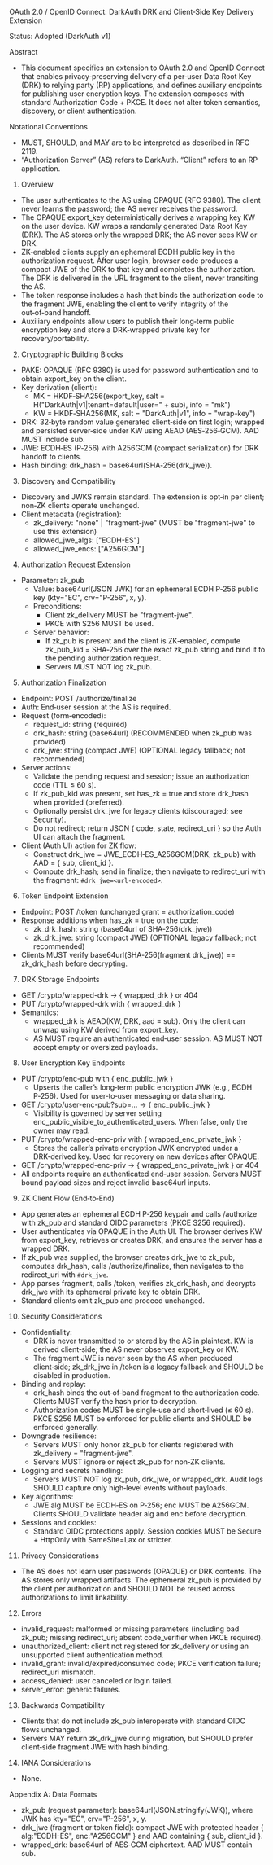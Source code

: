OAuth 2.0 / OpenID Connect: DarkAuth DRK and Client‑Side Key Delivery Extension

Status: Adopted (DarkAuth v1)

Abstract

- This document specifies an extension to OAuth 2.0 and OpenID Connect that enables privacy‑preserving delivery of a per‑user Data Root Key (DRK) to relying party (RP) applications, and defines auxiliary endpoints for publishing user encryption keys. The extension composes with standard Authorization Code + PKCE. It does not alter token semantics, discovery, or client authentication.

Notational Conventions

- MUST, SHOULD, and MAY are to be interpreted as described in RFC 2119.
- “Authorization Server” (AS) refers to DarkAuth. “Client” refers to an RP application.

1. Overview

- The user authenticates to the AS using OPAQUE (RFC 9380). The client never learns the password; the AS never receives the password.
- The OPAQUE export_key deterministically derives a wrapping key KW on the user device. KW wraps a randomly generated Data Root Key (DRK). The AS stores only the wrapped DRK; the AS never sees KW or DRK.
- ZK‑enabled clients supply an ephemeral ECDH public key in the authorization request. After user login, browser code produces a compact JWE of the DRK to that key and completes the authorization. The DRK is delivered in the URL fragment to the client, never transiting the AS.
- The token response includes a hash that binds the authorization code to the fragment JWE, enabling the client to verify integrity of the out‑of‑band handoff.
- Auxiliary endpoints allow users to publish their long‑term public encryption key and store a DRK‑wrapped private key for recovery/portability.

2. Cryptographic Building Blocks

- PAKE: OPAQUE (RFC 9380) is used for password authentication and to obtain export_key on the client.
- Key derivation (client):
  - MK = HKDF‑SHA256(export_key, salt = H("DarkAuth|v1|tenant=default|user=" + sub), info = "mk")
  - KW = HKDF‑SHA256(MK, salt = "DarkAuth|v1", info = "wrap-key")
- DRK: 32‑byte random value generated client‑side on first login; wrapped and persisted server‑side under KW using AEAD (AES‑256‑GCM). AAD MUST include sub.
- JWE: ECDH‑ES (P‑256) with A256GCM (compact serialization) for DRK handoff to clients.
- Hash binding: drk_hash = base64url(SHA‑256(drk_jwe)).

3. Discovery and Compatibility

- Discovery and JWKS remain standard. The extension is opt‑in per client; non‑ZK clients operate unchanged.
- Client metadata (registration):
  - zk_delivery: "none" | "fragment-jwe" (MUST be "fragment-jwe" to use this extension)
  - allowed_jwe_algs: ["ECDH-ES"]
  - allowed_jwe_encs: ["A256GCM"]

4. Authorization Request Extension

- Parameter: zk_pub
  - Value: base64url(JSON JWK) for an ephemeral ECDH P‑256 public key (kty="EC", crv="P-256", x, y).
  - Preconditions:
    - Client zk_delivery MUST be "fragment-jwe".
    - PKCE with S256 MUST be used.
  - Server behavior:
    - If zk_pub is present and the client is ZK‑enabled, compute zk_pub_kid = SHA‑256 over the exact zk_pub string and bind it to the pending authorization request.
    - Servers MUST NOT log zk_pub.

5. Authorization Finalization

- Endpoint: POST /authorize/finalize
- Auth: End‑user session at the AS is required.
- Request (form‑encoded):
  - request_id: string (required)
  - drk_hash: string (base64url) (RECOMMENDED when zk_pub was provided)
  - drk_jwe: string (compact JWE) (OPTIONAL legacy fallback; not recommended)
- Server actions:
  - Validate the pending request and session; issue an authorization code (TTL ≤ 60 s).
  - If zk_pub_kid was present, set has_zk = true and store drk_hash when provided (preferred).
  - Optionally persist drk_jwe for legacy clients (discouraged; see Security).
  - Do not redirect; return JSON { code, state, redirect_uri } so the Auth UI can attach the fragment.
- Client (Auth UI) action for ZK flow:
  - Construct drk_jwe = JWE_ECDH‑ES_A256GCM(DRK, zk_pub) with AAD = { sub, client_id }.
  - Compute drk_hash; send in finalize; then navigate to redirect_uri with the fragment: `#drk_jwe=<url-encoded>`.

6. Token Endpoint Extension

- Endpoint: POST /token (unchanged grant = authorization_code)
- Response additions when has_zk = true on the code:
  - zk_drk_hash: string (base64url of SHA‑256(drk_jwe))
  - zk_drk_jwe: string (compact JWE) (OPTIONAL legacy fallback; not recommended)
- Clients MUST verify base64url(SHA‑256(fragment drk_jwe)) == zk_drk_hash before decrypting.

7. DRK Storage Endpoints

- GET /crypto/wrapped-drk → { wrapped_drk } or 404
- PUT /crypto/wrapped-drk with { wrapped_drk }
- Semantics:
  - wrapped_drk is AEAD(KW, DRK, aad = sub). Only the client can unwrap using KW derived from export_key.
  - AS MUST require an authenticated end‑user session. AS MUST NOT accept empty or oversized payloads.

8. User Encryption Key Endpoints

- PUT /crypto/enc-pub with { enc_public_jwk }
  - Upserts the caller’s long‑term public encryption JWK (e.g., ECDH P‑256). Used for user‑to‑user messaging or data sharing.
- GET /crypto/user-enc-pub?sub=... → { enc_public_jwk }
  - Visibility is governed by server setting enc_public_visible_to_authenticated_users. When false, only the owner may read.
- PUT /crypto/wrapped-enc-priv with { wrapped_enc_private_jwk }
  - Stores the caller’s private encryption JWK encrypted under a DRK‑derived key. Used for recovery on new devices after OPAQUE.
- GET /crypto/wrapped-enc-priv → { wrapped_enc_private_jwk } or 404
- All endpoints require an authenticated end‑user session. Servers MUST bound payload sizes and reject invalid base64url inputs.

9. ZK Client Flow (End‑to‑End)

- App generates an ephemeral ECDH P‑256 keypair and calls /authorize with zk_pub and standard OIDC parameters (PKCE S256 required).
- User authenticates via OPAQUE in the Auth UI. The browser derives KW from export_key, retrieves or creates DRK, and ensures the server has a wrapped DRK.
- If zk_pub was supplied, the browser creates drk_jwe to zk_pub, computes drk_hash, calls /authorize/finalize, then navigates to the redirect_uri with `#drk_jwe`.
- App parses fragment, calls /token, verifies zk_drk_hash, and decrypts drk_jwe with its ephemeral private key to obtain DRK.
- Standard clients omit zk_pub and proceed unchanged.

10. Security Considerations

- Confidentiality:
  - DRK is never transmitted to or stored by the AS in plaintext. KW is derived client‑side; the AS never observes export_key or KW.
  - The fragment JWE is never seen by the AS when produced client‑side; zk_drk_jwe in /token is a legacy fallback and SHOULD be disabled in production.
- Binding and replay:
  - drk_hash binds the out‑of‑band fragment to the authorization code. Clients MUST verify the hash prior to decryption.
  - Authorization codes MUST be single‑use and short‑lived (≤ 60 s). PKCE S256 MUST be enforced for public clients and SHOULD be enforced generally.
- Downgrade resilience:
  - Servers MUST only honor zk_pub for clients registered with zk_delivery = "fragment-jwe".
  - Servers MUST ignore or reject zk_pub for non‑ZK clients.
- Logging and secrets handling:
  - Servers MUST NOT log zk_pub, drk_jwe, or wrapped_drk. Audit logs SHOULD capture only high‑level events without payloads.
- Key algorithms:
  - JWE alg MUST be ECDH‑ES on P‑256; enc MUST be A256GCM. Clients SHOULD validate header alg and enc before decryption.
- Sessions and cookies:
  - Standard OIDC protections apply. Session cookies MUST be Secure + HttpOnly with SameSite=Lax or stricter.

11. Privacy Considerations

- The AS does not learn user passwords (OPAQUE) or DRK contents. The AS stores only wrapped artifacts. The ephemeral zk_pub is provided by the client per authorization and SHOULD NOT be reused across authorizations to limit linkability.

12. Errors

- invalid_request: malformed or missing parameters (including bad zk_pub; missing redirect_uri; absent code_verifier when PKCE required).
- unauthorized_client: client not registered for zk_delivery or using an unsupported client authentication method.
- invalid_grant: invalid/expired/consumed code; PKCE verification failure; redirect_uri mismatch.
- access_denied: user canceled or login failed.
- server_error: generic failures.

13. Backwards Compatibility

- Clients that do not include zk_pub interoperate with standard OIDC flows unchanged.
- Servers MAY return zk_drk_jwe during migration, but SHOULD prefer client‑side fragment JWE with hash binding.

14. IANA Considerations

- None.

Appendix A: Data Formats

- zk_pub (request parameter): base64url(JSON.stringify(JWK)), where JWK has kty="EC", crv="P-256", x, y.
- drk_jwe (fragment or token field): compact JWE with protected header { alg:"ECDH-ES", enc:"A256GCM" } and AAD containing { sub, client_id }.
- wrapped_drk: base64url of AES‑GCM ciphertext. AAD MUST contain sub.

